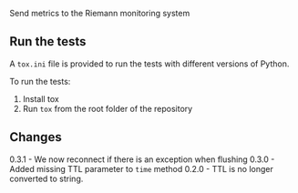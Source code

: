 Send metrics to the Riemann monitoring system

## Run the tests

A `tox.ini` file is provided to run the tests with different versions of
Python.

To run the tests:

1. Install tox
2. Run `tox` from the root folder of the repository


## Changes

0.3.1 - We now reconnect if there is an exception when flushing
0.3.0 - Added missing TTL parameter to `time` method
0.2.0 - TTL is no longer converted to string.
